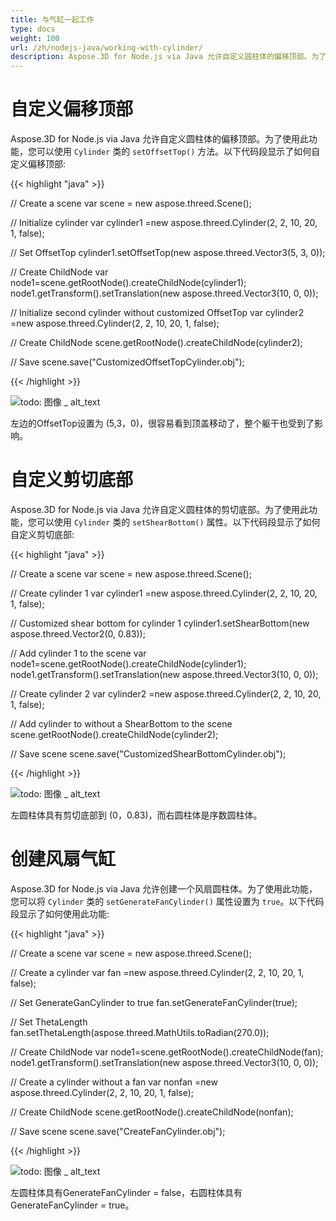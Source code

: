 ```yaml
---
title: 与气缸一起工作
type: docs
weight: 100
url: /zh/nodejs-java/working-with-cylinder/
description: Aspose.3D for Node.js via Java 允许自定义圆柱体的偏移顶部。为了使用此功能，您可以使用Cylinder类的setOffsetTop() 方法。
---
```

#  **自定义偏移顶部**
Aspose.3D for Node.js via Java 允许自定义圆柱体的偏移顶部。为了使用此功能，您可以使用 `Cylinder` 类的 `setOffsetTop()` 方法。以下代码段显示了如何自定义偏移顶部:



{{< highlight "java" >}}

// Create a scene
var scene = new aspose.threed.Scene();

// Initialize cylinder
var cylinder1 =new aspose.threed.Cylinder(2, 2, 10, 20, 1, false);

// Set OffsetTop
cylinder1.setOffsetTop(new aspose.threed.Vector3(5, 3, 0));

// Create ChildNode
var node1=scene.getRootNode().createChildNode(cylinder1);
node1.getTransform().setTranslation(new aspose.threed.Vector3(10, 0, 0));

// Initialize second cylinder without customized OffsetTop
var cylinder2 =new aspose.threed.Cylinder(2, 2, 10, 20, 1, false);

// Create ChildNode
scene.getRootNode().createChildNode(cylinder2);

// Save
scene.save("CustomizedOffsetTopCylinder.obj");

{{< /highlight >}}

![todo: 图像 _ alt_text](working-with-cylinder_1.png)

左边的OffsetTop设置为 (5,3，0)，很容易看到顶盖移动了，整个躯干也受到了影响。
#  **自定义剪切底部**
Aspose.3D for Node.js via Java 允许自定义圆柱体的剪切底部。为了使用此功能，您可以使用 `Cylinder` 类的 `setShearBottom()` 属性。以下代码段显示了如何自定义剪切底部:

{{< highlight "java" >}}

// Create a scene
var scene = new aspose.threed.Scene();

// Create cylinder 1
var cylinder1 =new aspose.threed.Cylinder(2, 2, 10, 20, 1, false);

// Customized shear bottom for cylinder 1
cylinder1.setShearBottom(new aspose.threed.Vector2(0, 0.83));

// Add cylinder 1 to the scene
var node1=scene.getRootNode().createChildNode(cylinder1);
node1.getTransform().setTranslation(new aspose.threed.Vector3(10, 0, 0));

// Create cylinder 2
var cylinder2 =new aspose.threed.Cylinder(2, 2, 10, 20, 1, false);

// Add cylinder to without a ShearBottom to the scene
scene.getRootNode().createChildNode(cylinder2);

// Save scene
scene.save("CustomizedShearBottomCylinder.obj");

{{< /highlight >}}

![todo: 图像 _ alt_text](working-with-cylinder_2.png)

左圆柱体具有剪切底部到 (0，0.83)，而右圆柱体是序数圆柱体。
#  **创建风扇气缸**
Aspose.3D for Node.js via Java 允许创建一个风扇圆柱体。为了使用此功能，您可以将 `Cylinder` 类的 `setGenerateFanCylinder()` 属性设置为 `true`。以下代码段显示了如何使用此功能:

{{< highlight "java" >}}

// Create a scene
var scene = new aspose.threed.Scene();

// Create a cylinder
var fan  =new aspose.threed.Cylinder(2, 2, 10, 20, 1, false);

// Set GenerateGanCylinder to true
fan.setGenerateFanCylinder(true);

// Set ThetaLength
fan.setThetaLength(aspose.threed.MathUtils.toRadian(270.0));

// Create ChildNode
var node1=scene.getRootNode().createChildNode(fan);
node1.getTransform().setTranslation(new aspose.threed.Vector3(10, 0, 0));

// Create a cylinder without a fan
var nonfan  =new aspose.threed.Cylinder(2, 2, 10, 20, 1, false);

// Create ChildNode
scene.getRootNode().createChildNode(nonfan);

// Save scene
scene.save("CreateFanCylinder.obj");

{{< /highlight >}}

![todo: 图像 _ alt_text](working-with-cylinder_3.png)

左圆柱体具有GenerateFanCylinder = false，右圆柱体具有GenerateFanCylinder = true。
